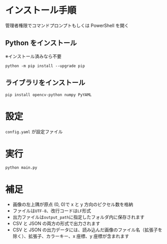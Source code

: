 # インストール手順

管理者権限でコマンドプロンプトもしくは PowerShell を開く

## Python をインストール

※インストール済みなら不要

```
python -m pip install --upgrade pip
```

## ライブラリをインストール

```
pip install opencv-python numpy PyYAML
```

# 設定

`config.yaml` が設定ファイル

# 実行

```
python main.py
```

# 補足

- 画像の左上隅が原点 (0, 0)で x と y 方向のピクセル数を格納
- ファイルは`UTF-8`、改行コードは`LF`形式
- 出力ファイルは`output_path`に指定したフォルダ内に保存されます
- CSV と JSON の両方の形式で出力されます
- CSV と JSON の出力データには、読み込んだ画像のファイル名（拡張子を除く）、拡張子、カラーキー、x 座標、y 座標が含まれます
